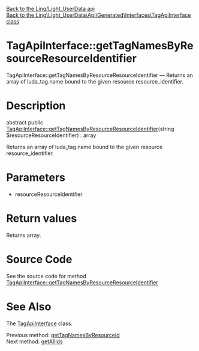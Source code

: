 [Back to the Ling/Light_UserData api](https://github.com/lingtalfi/Light_UserData/blob/master/doc/api/Ling/Light_UserData.md)<br>
[Back to the Ling\Light_UserData\Api\Generated\Interfaces\TagApiInterface class](https://github.com/lingtalfi/Light_UserData/blob/master/doc/api/Ling/Light_UserData/Api/Generated/Interfaces/TagApiInterface.md)


TagApiInterface::getTagNamesByResourceResourceIdentifier
================



TagApiInterface::getTagNamesByResourceResourceIdentifier — Returns an array of luda_tag.name bound to the given resource resource_identifier.




Description
================


abstract public [TagApiInterface::getTagNamesByResourceResourceIdentifier](https://github.com/lingtalfi/Light_UserData/blob/master/doc/api/Ling/Light_UserData/Api/Generated/Interfaces/TagApiInterface/getTagNamesByResourceResourceIdentifier.md)(string $resourceResourceIdentifier) : array




Returns an array of luda_tag.name bound to the given resource resource_identifier.




Parameters
================


- resourceResourceIdentifier

    


Return values
================

Returns array.








Source Code
===========
See the source code for method [TagApiInterface::getTagNamesByResourceResourceIdentifier](https://github.com/lingtalfi/Light_UserData/blob/master/Api/Generated/Interfaces/TagApiInterface.php#L253-L253)


See Also
================

The [TagApiInterface](https://github.com/lingtalfi/Light_UserData/blob/master/doc/api/Ling/Light_UserData/Api/Generated/Interfaces/TagApiInterface.md) class.

Previous method: [getTagNamesByResourceId](https://github.com/lingtalfi/Light_UserData/blob/master/doc/api/Ling/Light_UserData/Api/Generated/Interfaces/TagApiInterface/getTagNamesByResourceId.md)<br>Next method: [getAllIds](https://github.com/lingtalfi/Light_UserData/blob/master/doc/api/Ling/Light_UserData/Api/Generated/Interfaces/TagApiInterface/getAllIds.md)<br>

